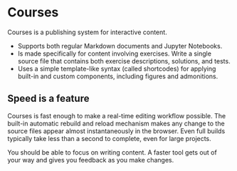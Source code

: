 # Courses

Courses is a publishing system for interactive content.

- Supports both regular Markdown documents and Jupyter Notebooks.
- Is made specifically for content involving exercises. Write a single source file that contains both exercise 
  descriptions, solutions, and tests.
- Uses a simple template-like syntax (called shortcodes) for applying built-in and custom components, including 
  figures and admonitions.

## Speed is a feature
Courses is fast enough to make a real-time editing workflow possible. The built-in automatic rebuild and reload 
mechanism makes any change to the source files appear almost instantaneously in the browser. Even full builds 
typically take less than a second to complete, even for large projects.

You should be able to focus on writing content. A faster tool gets out of your way and gives you feedback as you 
make changes.